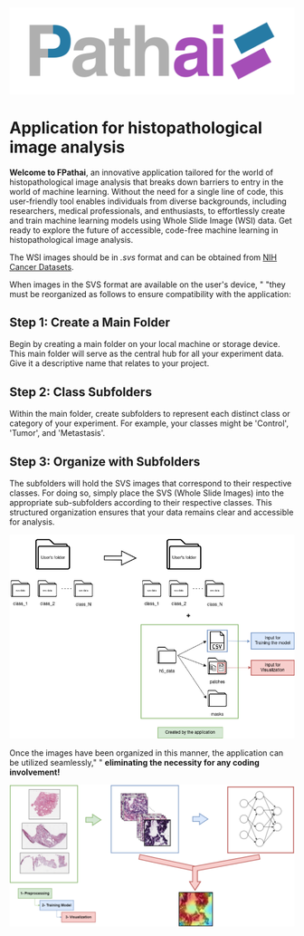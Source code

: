 ![Logo](logo.png)
# Application for histopathological image analysis

**Welcome to FPathai**, an innovative application tailored for the world of histopathological image analysis 
that breaks down barriers to entry in the world of machine learning.
Without the need for a single 
line of code, this user-friendly tool enables individuals from diverse backgrounds, 
including researchers, medical professionals, and enthusiasts, to effortlessly create 
and train machine learning models using Whole Slide Image (WSI) data. 
Get ready to explore the future of accessible, code-free machine learning in histopathological image analysis.

The WSI images should be
in *.svs* format and can be obtained from [NIH Cancer Datasets](https://portal.gdc.cancer.gov/).

When images in the SVS format are available on the user's device, "
         "they must be reorganized as follows to ensure compatibility with the application:

## Step 1: Create a Main Folder

Begin by creating a main folder on your local machine or storage device. This main folder will serve as the central hub for all your experiment data. Give it a descriptive name that relates to your project.

## Step 2: Class Subfolders

Within the main folder, create subfolders to represent each distinct class or category of your experiment. For example, your classes might be 'Control', 'Tumor', and 'Metastasis'.

## Step 3: Organize with Subfolders
The subfolders will hold the SVS images that correspond to their respective classes. For doing so, simply place the SVS (Whole Slide Images) into the appropriate sub-subfolders according to their respective classes. This structured organization ensures that your data remains clear and accessible for analysis.


![Methodology](methodology.png)

Once the images have been organized in this manner, the application can be utilized seamlessly,"
         " **eliminating the necessity for any coding involvement!**

![Diagram](diagramafinal.png)
